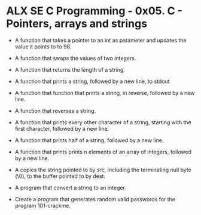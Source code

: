 # ALX SE C Programming - 0x05. C - Pointers, arrays and strings


* A  function that takes a pointer to an int as parameter and updates the value it points to to 98.

* A function that swaps the values of two integers.

* A function that returns the length of a string.

* A function that prints a string, followed by a new line, to stdout

* A function that function that prints a string, in reverse, followed by a new line.

* A function that reverses a string.

* A function that prints every other character of a string, starting with the first character, followed by a new line.

* A function that prints half of a string, followed by a new line.

* A function that prints prints n elements of an array of integers, followed by a new line.

* A copies the string pointed to by src, including the terminating null byte (\0), to the buffer pointed to by dest.

* A program that convert a string to an integer.

* Create a program that generates random valid passwords for the program 101-crackme.
